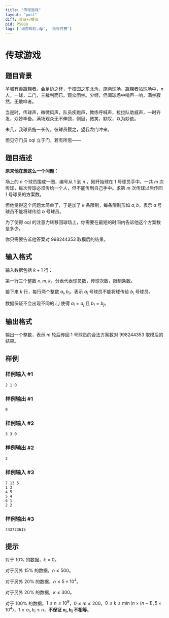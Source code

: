 ```yaml
---
title: "传球游戏"
layout: "post"
diff: 普及+/提高
pid: P5888
tag: ['动态规划,dp', '洛谷月赛']
---
```

# 传球游戏
## 题目背景

羊城有善蹴鞠者。会足协之杯，于校园之东北角，施两球场，蹴鞠者站球场中，$n$ 人，一球，二门，三裁判而已。观众团坐。少倾，但闻球场中哨声一响，满坐寂然，无敢哗者。

当是时，传球声，微微风声，队员疾跑声，教练呼喊声，拉拉队助威声，一时齐发，众妙毕备。满场观众无不伸颈，侧目，微笑，默叹，以为妙绝。

未几，我球员施一长传，彼球员截之，望我龙门冲来。

但见守门员 oql 立于门，若有所思——
## 题目描述

**原来他在想这么一个问题：**

场上的 $n$ 个球员围成一圈，编号从 $1$ 到 $n$ ，刚开始球在 $1$ 号球员手中。一共 $m$ 次传球，每次传球必须传给一个人，但不能传到自己手中。求第 $m$ 次传球以后传回 $1$ 号球员的方案数。

但他觉得这个问题太简单了，于是加了 $k$ 条限制，每条限制形如 $a,b$，表示 $a$ 号球员不能将球传给 $b$ 号球员。

为了使得 oql 的注意力转移回球场上，你需要在最短的时间内告诉他这个方案数是多少。

你只需要告诉他答案对 $998244353$ 取模后的结果。
## 输入格式

输入数据包括 $k+1$ 行：

第一行三个整数 $n,m,k$，分表代表球员数，传球次数，限制条数。

接下来 $k$ 行，每行两个整数 $a_i,b_i$，表示 $a_i$ 号球员不能将球传给 $b_i$ 号球员。

数据保证不会出现不同的 $i,j$ 使得 $a_i=a_j$ 且 $b_i=b_j$。
## 输出格式

输出一个整数，表示 $m$ 轮后传回 $1$ 号球员的合法方案数对 $998244353$ 取模后的结果。
## 样例

### 样例输入 #1
```
2 1 0
```
### 样例输出 #1
```
0
```
### 样例输入 #2
```
3 3 0
```
### 样例输出 #2
```
2
```
### 样例输入 #3
```
7 13 5
1 3
4 5
5 4
6 1
2 2
```
### 样例输出 #3
```
443723615
```
## 提示

对于 $10\%$ 的数据，$k=0$。

对于另外 $15\%$ 的数据，$n\leq 500$。

对于另外 $20\%$ 的数据，$n\leq 5\times 10^4$。

对于另外 $20\%$ 的数据，$k\leq 300$。

对于 $100\%$ 的数据，$1\leq n\leq 10^9$，$0\leq m\leq 200$，$0\leq k \leq \min(n\times(n-1),5\times 10^4)$，$1\leq a_i,b_i\leq n$，**不保证 $a_i,b_i$ 不相等**。
